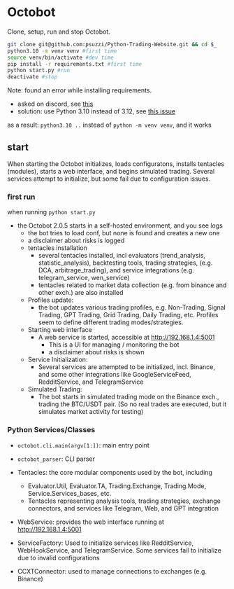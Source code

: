 # Octobot

Clone, setup, run and stop Octobot.

```bash
git clone git@github.com:psuzzi/Python-Trading-Website.git && cd $_
python3.10 -m venv venv #first time
source venv/bin/activate #dev time
pip install -r requirements.txt #first time
python start.py #run
deactivate #stop
```

Note: found an error while installing requirements. 
- asked on discord, see [this](https://discord.com/channels/530629985661222912/530636611222765593/1288550451029086289)
- solution: use Python 3.10 instead of 3.12, see [this issue](https://github.com/Drakkar-Software/OctoBot/issues/2678#issuecomment-2231294572) 

as a result: `python3.10 ..` instead of `python -m venv venv`, and it works





## start

When starting the Octobot initializes, loads configuratons, installs tentacles (modules), starts a web interface, and begins simulated trading. Several services attempt to initialize, but some fail due to configuration issues.

### first run

when running `python start.py` 
- the Octobot 2.0.5 starts in a self-hosted environment, and you see logs
  - the bot tries to load conf, but none is found and creates a new one
  - a disclaimer about risks is logged
  - tentacles installation 
    - several tentacles installed, incl evaluators (trend_analysis, statistic_analysis), backtesting tools, trading strategies, (e.g. DCA, arbitrage_trading), and service integrations (e.g. telegram_service, wen_service)
    - tentacles related to market data collection (e.g. from binance and other exch.) are also installed
  - Profiles update: 
    - the bot updates various trading profiles, e.g. Non-Trading, Signal Trading, GPT Trading, Grid Trading, Daily Trading, etc. Profiles seem to define different trading modes/strategies.
  - Starting web interface
    - A web service is started, accessible at http://192.168.1.4:5001
      - This is a UI for managing / monitoring the bot
      - a disclaimer about risks is shown
  - Service Initialization:
    - Several services are attempted to be initialized, incl. Binance, and some other integrations like GoogleServiceFeed, RedditService, and TelegramService
  - Simulated Trading:
    - The bot starts in simulated trading mode on the Binance exch., trading the BTC/USDT pair. (So no real trades are executed, but it simulates market activity for testing)

### Python Services/Classes

- `octobot.cli.main(argv[1:])`: main entry point
- `octobot_parser`: CLI parser

- Tentacles: the core modular components used by the bot, including
  - Evaluator.Util, Evaluator.TA, Trading.Exchange, Trading.Mode, Service.Services_bases, etc.
  - Tentacles representing analysis tools, trading strategies, exchange connectors, and services like Telegram, Web, and GPT integration
- WebService: provides the web interface running at http://192.168.1.4:5001
- ServiceFactory: Used to initialize services like RedditService, WebHookService, and TelegramService. Some services fail to initialize due to invalid configurations
- CCXTConnector: used to manage connections to exchanges (e.g. Binance)